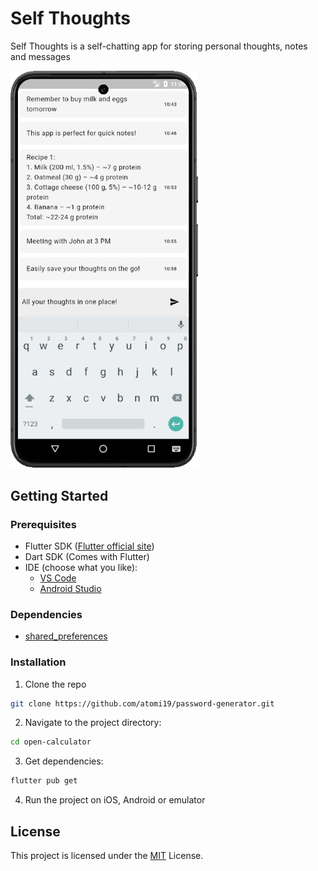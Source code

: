 # Self Thoughts

Self Thoughts is a self-chatting app for storing personal thoughts, notes and messages 

<img src="assets/screenshots/self-thoughts-pixel-8.png" width="300">

## Getting Started

### Prerequisites
- Flutter SDK ([Flutter official site](https://flutter.dev/))
- Dart SDK (Comes with Flutter)
- IDE (choose what you like): 
    - [VS Code](https://code.visualstudio.com/)  
    - [Android Studio](https://developer.android.com/studio)

### Dependencies
- [shared_preferences](https://pub.dev/packages/shared_preferences)

### Installation
1. Clone the repo
```bash
git clone https://github.com/atomi19/password-generator.git
```

2. Navigate to the project directory:
```bash
cd open-calculator
```
3. Get dependencies:
```bash
flutter pub get
```

4. Run the project on iOS, Android or emulator


## License
This project is licensed under the [MIT](LICENSE.txt) License.